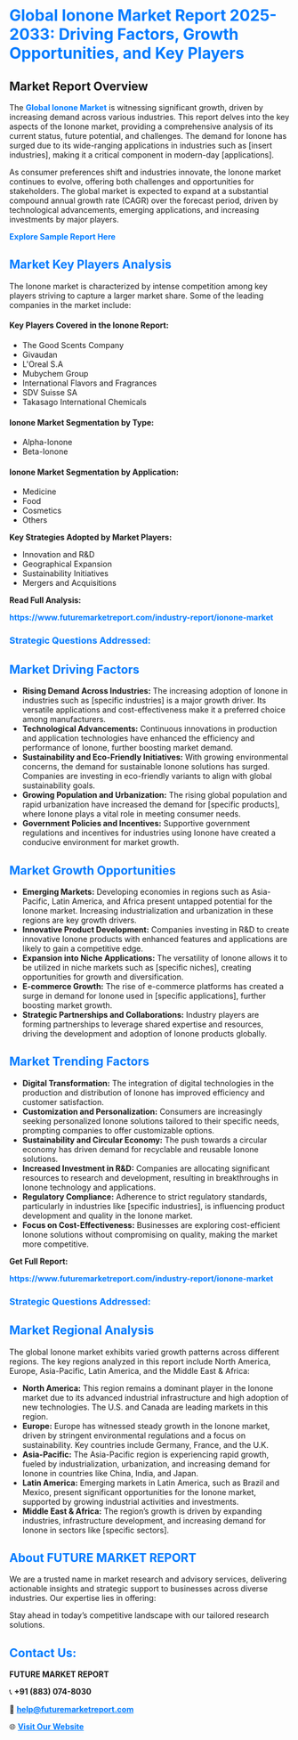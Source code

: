 <h1 style="color: #007BFF;">Global Ionone Market Report 2025-2033: Driving Factors, Growth Opportunities, and Key Players</h1>

<section id="overview">
<h2>Market Report Overview</h2>
<p>The <a href="https://www.futuremarketreport.com/industry-report/ionone-market" style="color: #007BFF; text-decoration: none;"><strong>Global Ionone Market</strong></a> is witnessing significant growth, driven by increasing demand across various industries. This report delves into the key aspects of the Ionone market, providing a comprehensive analysis of its current status, future potential, and challenges. The demand for Ionone has surged due to its wide-ranging applications in industries such as [insert industries], making it a critical component in modern-day [applications].</p>
<p>As consumer preferences shift and industries innovate, the Ionone market continues to evolve, offering both challenges and opportunities for stakeholders. The global market is expected to expand at a substantial compound annual growth rate (CAGR) over the forecast period, driven by technological advancements, emerging applications, and increasing investments by major players.</p>
</section>

<section id="overview">
<p><a href="https://www.futuremarketreport.com/request-sample/reportId=84084" style="color: #007BFF; text-decoration: none;"><strong>Explore Sample Report Here</strong></a></p>
</section>

<section id="key-players">
<h2 style="color: #007BFF;">Market Key Players Analysis</h2>
<p>The Ionone market is characterized by intense competition among key players striving to capture a larger market share. Some of the leading companies in the market include:</p>
<h4>Key Players Covered in the Ionone Report:</h4>
<ul><li>The Good Scents Company</li><li>Givaudan</li><li>L&#039;Oreal S.A</li><li>Mubychem Group</li><li>International Flavors and Fragrances</li><li>SDV Suisse SA</li><li>Takasago International Chemicals</li></ul>
<h4>Ionone Market Segmentation by Type:</h4>
<ul><li>Alpha-Ionone</li><li>Beta-Ionone</li></ul>

<h4>Ionone Market Segmentation by Application:</h4>
<ul><li>Medicine</li><li>Food</li><li>Cosmetics</li><li>Others</li></ul>
<p><strong>Key Strategies Adopted by Market Players:</strong></p>
<ul>
<li>Innovation and R&D</li>
<li>Geographical Expansion</li>
<li>Sustainability Initiatives</li>
<li>Mergers and Acquisitions</li>
</ul>
</section>

<section>
<p><strong>Read Full Analysis: </strong></p><a href="https://www.futuremarketreport.com/industry-report/ionone-market" style="color: #007BFF; text-decoration: none;"><strong>https://www.futuremarketreport.com/industry-report/ionone-market</strong></a>
<h3 style="color: #007BFF;">Strategic Questions Addressed:</h3>
</section>

<section id="driving-factors">
<h2 style="color: #007BFF;">Market Driving Factors</h2>
<ul>
<li><strong>Rising Demand Across Industries:</strong> The increasing adoption of Ionone in industries such as [specific industries] is a major growth driver. Its versatile applications and cost-effectiveness make it a preferred choice among manufacturers.</li>
<li><strong>Technological Advancements:</strong> Continuous innovations in production and application technologies have enhanced the efficiency and performance of Ionone, further boosting market demand.</li>
<li><strong>Sustainability and Eco-Friendly Initiatives:</strong> With growing environmental concerns, the demand for sustainable Ionone solutions has surged. Companies are investing in eco-friendly variants to align with global sustainability goals.</li>
<li><strong>Growing Population and Urbanization:</strong> The rising global population and rapid urbanization have increased the demand for [specific products], where Ionone plays a vital role in meeting consumer needs.</li>
<li><strong>Government Policies and Incentives:</strong> Supportive government regulations and incentives for industries using Ionone have created a conducive environment for market growth.</li>
</ul>
</section>

<section id="growth-opportunities">
<h2 style="color: #007BFF;">Market Growth Opportunities</h2>
<ul>
<li><strong>Emerging Markets:</strong> Developing economies in regions such as Asia-Pacific, Latin America, and Africa present untapped potential for the Ionone market. Increasing industrialization and urbanization in these regions are key growth drivers.</li>
<li><strong>Innovative Product Development:</strong> Companies investing in R&D to create innovative Ionone products with enhanced features and applications are likely to gain a competitive edge.</li>
<li><strong>Expansion into Niche Applications:</strong> The versatility of Ionone allows it to be utilized in niche markets such as [specific niches], creating opportunities for growth and diversification.</li>
<li><strong>E-commerce Growth:</strong> The rise of e-commerce platforms has created a surge in demand for Ionone used in [specific applications], further boosting market growth.</li>
<li><strong>Strategic Partnerships and Collaborations:</strong> Industry players are forming partnerships to leverage shared expertise and resources, driving the development and adoption of Ionone products globally.</li>
</ul>
</section>

<section id="trending-factors">
<h2 style="color: #007BFF;">Market Trending Factors</h2>
<ul>
<li><strong>Digital Transformation:</strong> The integration of digital technologies in the production and distribution of Ionone has improved efficiency and customer satisfaction.</li>
<li><strong>Customization and Personalization:</strong> Consumers are increasingly seeking personalized Ionone solutions tailored to their specific needs, prompting companies to offer customizable options.</li>
<li><strong>Sustainability and Circular Economy:</strong> The push towards a circular economy has driven demand for recyclable and reusable Ionone solutions.</li>
<li><strong>Increased Investment in R&D:</strong> Companies are allocating significant resources to research and development, resulting in breakthroughs in Ionone technology and applications.</li>
<li><strong>Regulatory Compliance:</strong> Adherence to strict regulatory standards, particularly in industries like [specific industries], is influencing product development and quality in the Ionone market.</li>
<li><strong>Focus on Cost-Effectiveness:</strong> Businesses are exploring cost-efficient Ionone solutions without compromising on quality, making the market more competitive.</li>
</ul>
</section>

<section>
<p><strong>Get Full Report: </strong></p><a href="https://www.futuremarketreport.com/industry-report/ionone-market" style="color: #007BFF; text-decoration: none;"><strong>https://www.futuremarketreport.com/industry-report/ionone-market</strong></a>
<h3 style="color: #007BFF;">Strategic Questions Addressed:</h3>
</section>


<section id="regional-analysis">
<h2 style="color: #007BFF;">Market Regional Analysis</h2>
<p>The global Ionone market exhibits varied growth patterns across different regions. The key regions analyzed in this report include North America, Europe, Asia-Pacific, Latin America, and the Middle East & Africa:</p>
<ul>
<li><strong>North America:</strong> This region remains a dominant player in the Ionone market due to its advanced industrial infrastructure and high adoption of new technologies. The U.S. and Canada are leading markets in this region.</li>
<li><strong>Europe:</strong> Europe has witnessed steady growth in the Ionone market, driven by stringent environmental regulations and a focus on sustainability. Key countries include Germany, France, and the U.K.</li>
<li><strong>Asia-Pacific:</strong> The Asia-Pacific region is experiencing rapid growth, fueled by industrialization, urbanization, and increasing demand for Ionone in countries like China, India, and Japan.</li>
<li><strong>Latin America:</strong> Emerging markets in Latin America, such as Brazil and Mexico, present significant opportunities for the Ionone market, supported by growing industrial activities and investments.</li>
<li><strong>Middle East & Africa:</strong> The region’s growth is driven by expanding industries, infrastructure development, and increasing demand for Ionone in sectors like [specific sectors].</li>
</ul>
</section>

<footer>
<h2 style="color: #007BFF;">About FUTURE MARKET REPORT</h2>
<p>We are a trusted name in market research and advisory services, delivering actionable insights and strategic support to businesses across diverse industries. Our expertise lies in offering:</p>

<p>Stay ahead in today’s competitive landscape with our tailored research solutions.</p>

<h2 style="color: #007BFF;">Contact Us:</h2>
<p><strong>FUTURE MARKET REPORT</strong></p>
<p>📞 <strong>+91 (883) 074-8030</strong></p>
<p>📧 <strong><a href="mailto:help@futuremarketreport.com" style="color: #007BFF;">help@futuremarketreport.com</a></strong></p>
<p>🌐 <strong><a href="https://www.futuremarketreport.com/" style="color: #007BFF;">Visit Our Website</a></strong></p>
</footer>